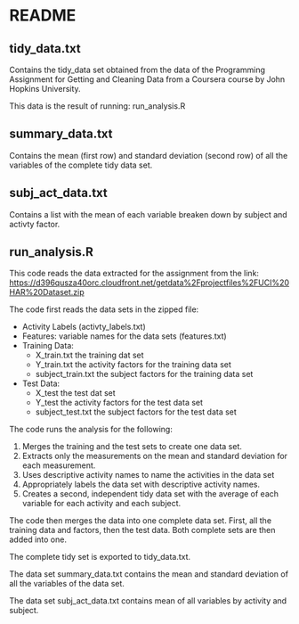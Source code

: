 
# README

## tidy_data.txt

Contains the tidy_data set obtained from the data of the Programming Assignment for Getting and Cleaning Data from a Coursera course by John Hopkins University.

This data is the result of running: run_analysis.R



## summary_data.txt

Contains the mean (first row) and standard deviation (second row) of all the variables of the complete tidy data set.



## subj_act_data.txt

Contains a list with the mean of each variable breaken down by subject and activty factor. 



## run_analysis.R

This code reads the data extracted for the assignment from the link: https://d396qusza40orc.cloudfront.net/getdata%2Fprojectfiles%2FUCI%20HAR%20Dataset.zip

The code first reads the data sets in the zipped file:

- Activity Labels (activty_labels.txt)
- Features: variable names for the data sets (features.txt)
- Training Data:
  * X_train.txt the training dat set
  * Y_train.txt the activity factors for the training data set
  * subject_train.txt the subject factors for the training data set 
- Test Data:
  * X_test the test dat set
  * Y_test the activity factors for the test data set
  * subject_test.txt the subject factors for the test data set


The code runs the analysis for the following:
1. Merges the training and the test sets to create one data set.
2. Extracts only the measurements on the mean and standard deviation for each measurement. 
3. Uses descriptive activity names to name the activities in the data set
4. Appropriately labels the data set with descriptive activity names. 
5. Creates a second, independent tidy data set with the average of each variable for each activity and each subject.


The code then merges the data into one complete data set. First, all the training data and factors, then the test data. Both complete sets are then added into one.

The complete tidy set is exported to tidy_data.txt.

The data set summary_data.txt contains the mean and standard deviation of all the variables of the data set.

The data set subj_act_data.txt contains mean of all variables by activity and subject.


